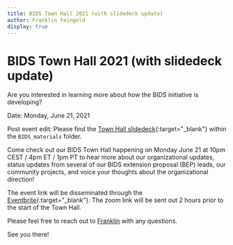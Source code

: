 ```yaml
---
title: BIDS Town Hall 2021 (with slidedeck update)
author: Franklin Feingold
display: true
---
```


# BIDS Town Hall 2021 (with slidedeck update)

Are you interested in learning more about how the BIDS initiative is developing?

Date: Monday, June 21, 2021

<!--more-->

Post event edit: Please find the [Town Hall slidedeck](../BIDS_materials/BIDS_Town_Hall-OSR_2021.pdf){:target="_blank"} within the `BIDS_materials` folder. 

Come check out our BIDS Town Hall happening on Monday June 21 at 10pm CEST / 4pm ET / 1pm PT to hear more about our organizational updates, status updates from several of our BIDS extension proposal (BEP) leads, our community projects, and voice your thoughts about the organizational direction! 

The event link will be disseminated through the [Eventbrite](https://www.eventbrite.com/e/bids-town-hall-2021-tickets-159737297557){:target="_blank"}. The zoom link will be sent out 2 hours prior to the start of the Town Hall. 

Please feel free to reach out to [Franklin](mailto:ffein@stanford.edu) with any questions.

See you there! 
